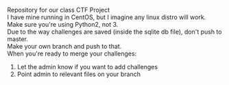 Repository for our class CTF Project  
I have mine running in CentOS, but I imagine any linux distro will work.  
Make sure you're using Python2, not 3.  
Due to the way challenges are saved (inside the sqlite db file), don't push to master.  
Make your own branch and push to that.  
When you're ready to merge your challenges: 
1. Let the admin know if you want to add challenges
2. Point admin to relevant files on your branch

